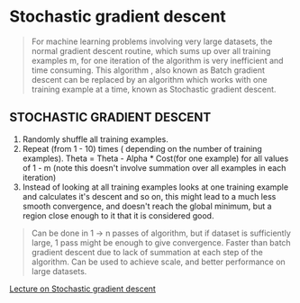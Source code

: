 # Stochastic gradient descent

> For machine learning problems involving very large datasets, the normal gradient descent routine, which sums up over all training examples m, for one iteration of the algorithm is very inefficient and time consuming. This algorithm , also known as Batch gradient descent can be replaced by an algorithm which works with one training example at a time, known as Stochastic gradient descent.


## STOCHASTIC GRADIENT DESCENT

1. Randomly shuffle all training examples.
2. Repeat (from 1 - 10) times ( depending on the number of training examples). Theta = Theta - Alpha * Cost(for one example) for all values of 1 - m (note this doesn't involve summation over all examples in each iteration)
3. Instead of looking at all training examples looks at one training example and calculates it's descent and so on, this might lead to a much less smooth convergence, and doesn't reach the global minimum, but a region close enough to it that it is considered good.


> Can be done in 1 -> n passes of algorithm, but if dataset is sufficiently large, 1 pass might be enough to give convergence. Faster than batch gradient descent due to lack of summation at each step of the algorithm. Can be used to achieve scale, and better performance on large datasets.

[Lecture on Stochastic gradient descent](https://www.coursera.org/learn/machine-learning/lecture/DoRHJ/stochastic-gradient-descent)
